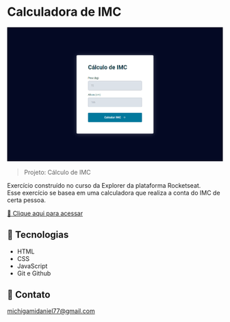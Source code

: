 # Calculadora de IMC

![preview](./.github/preview.png)

> Projeto: Cálculo de IMC

Exercício construído no curso da Explorer da plataforma Rocketseat.<br/>
Esse exercício se basea em uma calculadora que realiza a conta do IMC de certa pessoa.

[🔗 Clique aqui para acessar](https://calculadora-imc-one-delta.vercel.app/)

## 🧰 Tecnologias

- HTML
- CSS
- JavaScript
- Git e Github

## 📧 Contato

michigamidaniel77@gmail.com
